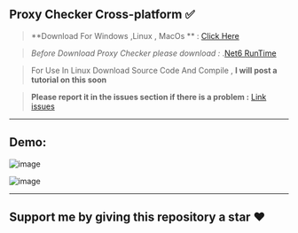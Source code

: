 ## Proxy Checker Cross-platform ✅

> **Download For Windows ,Linux , MacOs ** : [Click Here](https://github.com/miticyber/ProxyFinderAndChecker/releases/tag/proxychecker)

> _Before Download Proxy Checker please download :_ .[Net6 RunTime](https://dotnet.microsoft.com/en-us/download/dotnet/6.0) 

> For Use In Linux Download Source Code And Compile , **I will post a tutorial on this soon**

> **Please report it in the issues section if there is a problem :** [Link issues](https://github.com/miticyber/ProxyFinderAndChecker/issues)

---

## **Demo:**

![image](https://user-images.githubusercontent.com/75374523/183313122-a47572ce-4bc7-42a3-ac48-a2fa9a8d1a3e.png)

![image](https://user-images.githubusercontent.com/75374523/183313128-6f058176-7085-4b3b-9fb1-44583a7273a2.png)

---

## **Support me by giving this repository a star ❤️**
